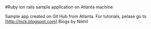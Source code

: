#Ruby ion rails sample application on Atlanta machine

Sample app created on Git Hub from Atlanta. For tutorials, pelase go to
[http://nick.blogspot.com] Blogs by Nikhil
